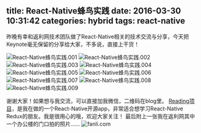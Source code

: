 title: React-Native蜂鸟实践
date: 2016-03-30 10:31:42
categories: hybrid
tags: react-native
---

昨晚有幸和返利网技术团队做了React-Native相关的技术交流与分享，今天把Keynote毫无保留的分享给大家，不多说，直接上干货！

![React-Native蜂鸟实践.001](http://7xr0xq.com1.z0.glb.clouddn.com/React-Native%E8%9C%82%E9%B8%9F%E5%AE%9E%E8%B7%B5.001.jpeg)
![React-Native蜂鸟实践.002](http://7xr0xq.com1.z0.glb.clouddn.com/React-Native%E8%9C%82%E9%B8%9F%E5%AE%9E%E8%B7%B5.002.jpeg)
![React-Native蜂鸟实践.003](http://7xr0xq.com1.z0.glb.clouddn.com/React-Native%E8%9C%82%E9%B8%9F%E5%AE%9E%E8%B7%B5.003.jpeg)
![React-Native蜂鸟实践.004](http://7xr0xq.com1.z0.glb.clouddn.com/React-Native%E8%9C%82%E9%B8%9F%E5%AE%9E%E8%B7%B5.004.jpeg)
![React-Native蜂鸟实践.005](http://7xr0xq.com1.z0.glb.clouddn.com/React-Native%E8%9C%82%E9%B8%9F%E5%AE%9E%E8%B7%B5.005.jpeg)
![React-Native蜂鸟实践.006](http://7xr0xq.com1.z0.glb.clouddn.com/React-Native%E8%9C%82%E9%B8%9F%E5%AE%9E%E8%B7%B5.006.jpeg)
![React-Native蜂鸟实践.007](http://7xr0xq.com1.z0.glb.clouddn.com/React-Native%E8%9C%82%E9%B8%9F%E5%AE%9E%E8%B7%B5.007.jpeg)
![React-Native蜂鸟实践.008](http://7xr0xq.com1.z0.glb.clouddn.com/React-Native%E8%9C%82%E9%B8%9F%E5%AE%9E%E8%B7%B5.008.jpeg)
![React-Native蜂鸟实践.009](http://7xr0xq.com1.z0.glb.clouddn.com/React-Native%E8%9C%82%E9%B8%9F%E5%AE%9E%E8%B7%B5.009.jpeg)

谢谢大家！如果想与我交流，可以直接加我微信，二维码在blog里。
[Reading项目](https://github.com/attentiveness/reading)，是我在做的一个React-Native开源app，非常适合想学习React-Native Redux的朋友。我是很用心的哦，欢迎大家关注！
最后附上一张我在返利网其中一个办公楼的门口拍的照片……
![fanli.com](http://7xr0xq.com1.z0.glb.clouddn.com/fanli.com.jpg)